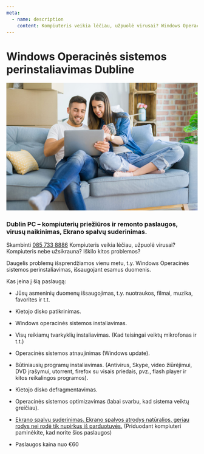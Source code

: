 ```yaml
---
meta:
  - name: description
    content: Kompiuteris veikia lėčiau, užpuolė virusai? Windows Operacinės sistemos perinstaliavimas, išsaugojant esamus duomenis. Dubline. Airijoje.
---
```


# Windows Operacinės sistemos perinstaliavimas Dubline

![Windows OS perinstaliavimas Dubline](../../img/couple_computer_dublinpc_windows_sm.jpg)

### Dublin PC – kompiuterių priežiūros ir remonto paslaugos, virusų naikinimas, Ekrano spalvų suderinimas.

Skambinti [085 733 8886](tel:+353857338886)
Kompiuteris veikia lėčiau, užpuolė virusai?
Kompiuteris nebe užsikrauna?
Iškilo kitos problemos?

Daugelis problemų išsprendžiamos vienu metu, t.y. Windows Operacinės sistemos perinstaliavimas, išsaugojant esamus duomenis.

Kas įeina į šią paslaugą:

- Jūsų asmeninių duomenų išsaugojimas, t.y. nuotraukos, filmai, muzika, favorites ir t.t.
- Kietojo disko patikrinimas.
- Windows operacinės sistemos instaliavimas.
- Visų reikiamų tvarkyklių instaliavimas. (Kad teisingai veiktų mikrofonas ir t.t.)
- Operacinės sistemos atnaujinimas (Windows update).
- Būtiniausių programų instaliavimas. (Antivirus, Skype, video žiūrėjimui, DVD įrašymui, utorrent, firefox su visais priedais, pvz., flash player ir kitos reikalingos programos).
- Kietojo disko defragmentavimas.
- Operacinės sistemos optimizavimas (labai svarbu, kad sistema veiktų greičiau).
- [Ekrano spalvų suderinimas. Ekrano spalvos atrodys natūralios, geriau rodys nei rodė tik nupirkus iš parduotuvės.](/lt/monitoriaus-spalvu-suderinimas-kalibravimas-dubline/) (Priduodant kompiuteri paminėkite, kad norite šios paslaugos)

- Paslaugos kaina nuo €60

